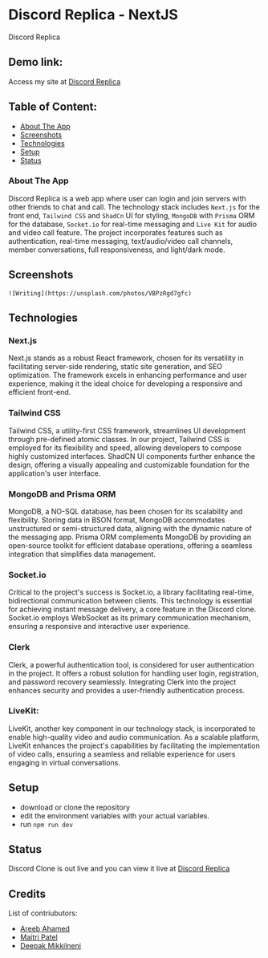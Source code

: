 # Discord Replica - NextJS 
Discord Replica

## Demo link:
Access my site at [Discord Replica](https://discordreplica.vercel.app/)

## Table of Content:

- [About The App](#about-the-app)
- [Screenshots](#screenshots)
- [Technologies](#technologies)
- [Setup](#setup)
- [Status](#status)


### About The App
Discord Replica is a web app where user can login and join servers with other friends to chat and call. The technology stack includes `Next.js` for the front end, `Tailwind CSS` and `ShadCn` UI for styling, `MongoDB` with `Prisma` ORM for the database, `Socket.io` for real-time messaging and `Live Kit` for audio and video call feature. The project incorporates features such as authentication, real-time messaging, text/audio/video call channels, member conversations, full responsiveness, and light/dark mode.


## Screenshots

`![Writing](https://unsplash.com/photos/VBPzRgd7gfc)`


## Technologies
### Next.js
Next.js stands as a robust React framework, chosen for its versatility in facilitating server-side rendering, static site generation, and SEO optimization. The framework excels in enhancing performance and user experience, making it the ideal choice for developing a responsive and efficient front-end.

### Tailwind CSS
Tailwind CSS, a utility-first CSS framework, streamlines UI development through pre-defined atomic classes. In our project, Tailwind CSS is employed for its flexibility and speed, allowing developers to compose highly customized interfaces. ShadCN UI components further enhance the design, offering a visually appealing and customizable foundation for the application's user interface.

### MongoDB and Prisma ORM
MongoDB, a NO-SQL database, has been chosen for its scalability and flexibility. Storing data in BSON format, MongoDB accommodates unstructured or semi-structured data, aligning with the dynamic nature of the messaging app. Prisma ORM complements MongoDB by providing an open-source toolkit for efficient database operations, offering a seamless integration that simplifies data management.

### Socket.io
Critical to the project's success is Socket.io, a library facilitating real-time, bidirectional communication between clients. This technology is essential for achieving instant message delivery, a core feature in the Discord clone. Socket.io employs WebSocket as its primary communication mechanism, ensuring a responsive and interactive user experience.

### Clerk
Clerk, a powerful authentication tool, is considered for user authentication in the project. It offers a robust solution for handling user login, registration, and password recovery seamlessly. Integrating Clerk into the project enhances security and provides a user-friendly authentication process.

### LiveKit:
LiveKit, another key component in our technology stack, is incorporated to enable high-quality video and audio communication. As a scalable platform, LiveKit enhances the project's capabilities by facilitating the implementation of video calls, ensuring a seamless and reliable experience for users engaging in virtual conversations.

## Setup
- download or clone the repository
- edit the environment variables with your actual variables.
- run `npm run dev`


## Status
Discord Clone is out live and you can view it live at [Discord Replica](https://discordreplica.vercel.app/)

## Credits
List of contriubutors:
- [Areeb Ahamed](areebahamad@gmail.com)
- [Maitri Patel](maitri@gmail.com)
- [Deepak Mikkilneni](deeepak@gmail.com)

